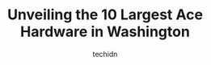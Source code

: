 ---
layout: ampstory
image: https://i0.wp.com/www.depkes.org/wp-content/uploads/2023/06/ace-hardware-0-in-washington-1685968018.jpeg?resize=640,853
author: techidn
featured: false
description: Discover the impressive array of Ace Hardware options in Washington, where you can find 10 of the largest Ace Hardware establishments in the area. From renowned classics to hidden gems, Wash
title: Unveiling the 10 Largest Ace Hardware in Washington
cover:
   title: Unveiling the 10 Largest Ace Hardware in Washington
   subtitle: Rickpate
   background: https://www.depkes.org/wp-content/uploads/2023/06/ace-hardware-0-in-washington-1685968018.jpeg

pages: 
 - layout: thirds
   top: <h1>#1 East Point Ace Hardware</h1>
   bottom: "<p>A well-stocked store, with seemingly lots of staff, but none terribly willing to help. Extras points if you can actually get someone to respond in the back when you need </p>"
   background: https://www.depkes.org/wp-content/uploads/2023/06/ace-hardware-1-in-washington-1685968018.jpeg
   backgroundblur: true
 - layout: thirds
   top: <h1>#2 S&S Ace Hardware</h1>
   bottom: "<p>3740 Village Way, Braselton, GA 30517, United States</p>"
   background: https://www.depkes.org/wp-content/uploads/2023/06/ace-hardware-2-in-washington-1685968018.jpeg
   cta:
      link: https://www.depkes.org/blog/unveiling-the-10-largest-ace-hardware-in-washington/
      text: Unveiling the 10 Largest Ace Hardware in Washington
 - layout: thirds
   top: <h1>#3 Lithia Springs Ace Hardware</h1>
   bottom: "<p>7295 Lee Rd, Lithia Springs, GA 30122, United States</p>"
   background: https://www.depkes.org/wp-content/uploads/2023/06/ace-hardware-3-in-washington-1685968019.jpeg
   cta:
      link: https://www.depkes.org/blog/unveiling-the-10-largest-ace-hardware-in-washington/
      text: Unveiling the 10 Largest Ace Hardware in Washington
 - layout: thirds
   top: <h1>#4 Elders Ace Hardware- Rome</h1>
   bottom: "<p>610 Shorter Ave, Rome, GA 30161, United States</p>"
   background: https://images.unsplash.com/photo-1580610447943-1bfbef5efe07?ixlib=rb-4.0.3&ixid=MnwxMjA3fDB8MHxwaG90by1wYWdlfHx8fGVufDB8fHx8&auto=format&fit=crop&w=640&h=853&q=80
   cta:
      link: https://www.depkes.org/blog/unveiling-the-10-largest-ace-hardware-in-washington/
      text: Unveiling the 10 Largest Ace Hardware in Washington
 - layout: thirds
   top: <h1>#5 Ace Hardware Midway</h1>
   bottom: "<p>4947 Atlanta Hwy, Alpharetta, GA 30004, United States</p>"
   background: https://images.unsplash.com/photo-1618005182384-a83a8bd57fbe?ixlib=rb-4.0.3&ixid=MnwxMjA3fDB8MHxwaG90by1wYWdlfHx8fGVufDB8fHx8&auto=format&fit=crop&w=640&h=853&q=80
   cta:
      link: https://www.depkes.org/blog/unveiling-the-10-largest-ace-hardware-in-washington/
      text: Unveiling the 10 Largest Ace Hardware in Washington
 - layout: thirds
   top: <h1>#6 Intown Ace Hardware</h1>
   bottom: "<p>854 North Highland Avenue Northeast, Atlanta, GA 30306, United States</p>"
   background: https://images.unsplash.com/photo-1561679660-d00ee1e0dc8e?ixlib=rb-4.0.3&ixid=MnwxMjA3fDB8MHxwaG90by1wYWdlfHx8fGVufDB8fHx8&auto=format&fit=crop&w=640&h=853&q=80
   cta:
      link: https://www.depkes.org/blog/unveiling-the-10-largest-ace-hardware-in-washington/
      text: Unveiling the 10 Largest Ace Hardware in Washington
 - layout: thirds
   top: <h1>#7 Dunwoody Village Ace Hardware</h1>
   bottom: "<p>1316 Dunwoody Village Pkwy, Atlanta, GA 30338, United States</p>"
   background: https://images.unsplash.com/photo-1615749413727-825b59a857b5?ixlib=rb-4.0.3&ixid=MnwxMjA3fDB8MHxwaG90by1wYWdlfHx8fGVufDB8fHx8&auto=format&fit=crop&w=640&h=853&q=80
   cta:
      link: https://www.depkes.org/blog/unveiling-the-10-largest-ace-hardware-in-washington/
      text: Unveiling the 10 Largest Ace Hardware in Washington
 - layout: thirds
   middle: Continue reading...
   background: https://images.unsplash.com/photo-1591393223703-56fe1347ac62?ixlib=rb-4.0.3&ixid=MnwxMjA3fDB8MHxwaG90by1wYWdlfHx8fGVufDB8fHx8&auto=format&fit=crop&w=640&h=853&q=80
   cta:
      link: https://www.depkes.org/blog/unveiling-the-10-largest-ace-hardware-in-washington/
      text: Unveiling the 10 Largest Ace Hardware in Washington
      
---